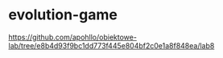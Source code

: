 # evolution-game  

https://github.com/apohllo/obiektowe-lab/tree/e8b4d93f9bc1dd773f445e804bf2c0e1a8f848ea/lab8
